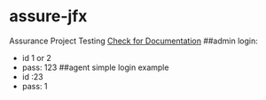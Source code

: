 # assure-jfx
Assurance Project Testing
[Check for Documentation](Documentation.pdf)
##admin login:
* id 1 or 2
* pass: 123
##agent simple login example
* id :23 
* pass: 1
